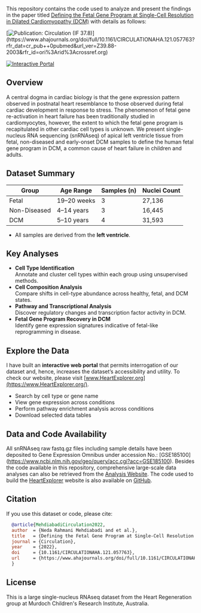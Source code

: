 This repository contains the code used to analyze and present the findings in the paper titled [Defining the Fetal Gene Program at Single-Cell Resolution in Dilated Cardiomyopathy (DCM)](https://www.ahajournals.org/doi/full/10.1161/CIRCULATIONAHA.121.057763?rfr_dat=cr_pub++0pubmed&url_ver=Z39.88-2003&rfr_id=ori%3Arid%3Acrossref.org) with details as follows:

[![Publication: Circulation (IF 37.8)](https://img.shields.io/badge/Published%20in-Circulation%20(IF%2037.8)-red)](https://www.ahajournals.org/doi/full/10.1161/CIRCULATIONAHA.121.057763?rfr_dat=cr_pub++0pubmed&url_ver=Z39.88-2003&rfr_id=ori%3Arid%3Acrossref.org) 

[![Interactive Portal](https://img.shields.io/badge/Explore%20Data-HeartExplorer.org-brightgreen)](https://www.HeartExplorer.org)  

## Overview
A central dogma in cardiac biology is that the gene expression pattern observed in postnatal heart resemblance to those observed during fetal cardiac development in response to stress. The phenomenon of fetal gene re-activation in heart failure has been traditionally studied in cardiomyocytes, however, the extent to which the fetal gene program is recapitulated in other cardiac cell types is unknown. We present single-nucleus RNA sequencing (snRNAseq) of apical left ventricle tissue from fetal, non-diseased and early-onset DCM samples to define the human fetal gene program in DCM, a common cause of heart failure in children and adults.

## Dataset Summary
| Group         | Age Range       | Samples (n) | Nuclei Count |
|---------------|------------------|-------------|---------------|
| Fetal         | 19–20 weeks      | 3           | 27,136        |
| Non-Diseased  | 4–14 years       | 3           | 16,445        |
| DCM           | 5–10 years     | 4           | 31,593        |

- All samples are derived from the **left ventricle**. 
 
## Key Analyses
-  **Cell Type Identification**  
  Annotate and cluster cell types within each group using unsupervised methods.
-  **Cell Composition Analysis**  
  Compare shifts in cell-type abundance across healthy, fetal, and DCM states.
-  **Pathway and Transcriptional Analysis**  
  Discover regulatory changes and transcription factor activity in DCM.
-  **Fetal Gene Program Recovery in DCM**  
  Identify gene expression signatures indicative of fetal-like reprogramming in disease.

## Explore the Data
I have built an **interactive web portal** that permits interrogation of our dataset and, hence, increases the dataset’s accessibility and utility. To check our website, please visit [www.HeartExplorer.org](https://www.HeartExplorer.org/).
- Search by cell type or gene name
- View gene expression across conditions
- Perform pathway enrichment analysis across conditions
- Download selected data tables

## Data and Code Availability 
All snRNAseq raw fastq.gz files including sample details have been deposited to Gene Expression Omnibus under accession No.: [GSE185100] (https://www.ncbi.nlm.nih.gov/geo/query/acc.cgi?acc=GSE185100).
Besides the code available in this repository, comprehensive large-scale data analyses can also be retrieved from the [Analysis Website](https://32cc058f.isolation.zscaler.com/profile/42d28bab-620c-4970-b94c-e4fffa2be61d/zia-session/?tenant=9d2e8daef914&region=syd&controls_id=163da02d-da34-4baa-81c5-72b4d0007eec&user=07cb1d74b21d50b5d046821517d392529b10733c9bf29a2aba80e330f8f49c63&original_url=https%3A%2F%2Fneda-mehdiabadi.github.io%2FFetal-Gene-Program-snRNAseq%2F&key=sh-1&hmac=9a9975e8a201623ab1877126345e9d133e487167b4c98c18bbb0f2d8f135086e). 
The code used to build the [HeartExplorer](https://www.HeartExplorer.org/) website is also available on [GitHub](https://github.com/neda-mehdiabadi/HeartExplorer).

## Citation
If you use this dataset or code, please cite:

```bibtex
  @article{MehdiabadiCirculation2022,
  author  = {Neda Rahmani Mehdiabadi and et al.},
  title   = {Defining the Fetal Gene Program at Single-Cell Resolution in Dilated Cardiomyopathy},
  journal = {Circulation},
  year    = {2022},
  doi     = {10.1161/CIRCULATIONAHA.121.057763},
  url     = {https://www.ahajournals.org/doi/full/10.1161/CIRCULATIONAHA.121.057763}
  }
```
## License
This is a large single-nucleus RNAseq dataset from the Heart Regeneration group at Murdoch Children's Research Institute, Australia.
